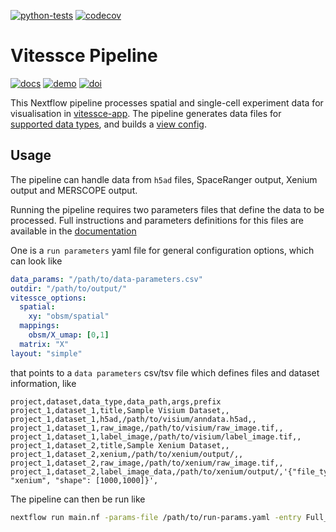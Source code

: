 [![python-tests](https://github.com/haniffalab/vitessce-pipeline/actions/workflows/tests-python.yml/badge.svg)](https://github.com/haniffalab/vitessce-pipeline/actions/workflows/tests-python.yml)
[![codecov](https://codecov.io/gh/haniffalab/vitessce-pipeline/branch/main/graph/badge.svg?token=7HQVFH08WJ)](https://codecov.io/gh/haniffalab/vitessce-pipeline/branch/main)

# Vitessce Pipeline

[![docs](https://img.shields.io/badge/Documentation-online-blue)](https://haniffalab.github.io/vitessce-pipeline)
[![demo](https://img.shields.io/badge/Demos-view-blue)](https://haniffalab.github.io/vitessce-pipeline/demos.html)
[![doi](https://zenodo.org/badge/DOI/10.5281/zenodo.7405818.svg)](https://doi.org/10.5281/zenodo.7405818)

This Nextflow pipeline processes spatial and single-cell experiment data for visualisation in [vitessce-app](https://github.com/haniffalab/vitessce-app). The pipeline generates data files for [supported data types](http://vitessce.io/docs/data-types-file-types/), and builds a [view config](http://vitessce.io/docs/view-config-json/).


## Usage

The pipeline can handle data from `h5ad` files, SpaceRanger output, Xenium output and MERSCOPE output.

Running the pipeline requires two parameters files that define the data to be processed.
Full instructions and parameters definitions for this files are available in the [documentation](https://haniffalab.com/vitessce-pipeline/setup.html)

One is a `run parameters` yaml file for general configuration options, which can look like

```yaml
data_params: "/path/to/data-parameters.csv"
outdir: "/path/to/output/"
vitessce_options:
  spatial:
    xy: "obsm/spatial"
  mappings:
    obsm/X_umap: [0,1]
  matrix: "X"
layout: "simple"
```

that points to a `data parameters` csv/tsv file which defines files and dataset information, like

```csv
project,dataset,data_type,data_path,args,prefix
project_1,dataset_1,title,Sample Visium Dataset,,
project_1,dataset_1,h5ad,/path/to/visium/anndata.h5ad,,
project_1,dataset_1,raw_image,/path/to/visium/raw_image.tif,,
project_1,dataset_1,label_image,/path/to/visium/label_image.tif,,
project_1,dataset_2,title,Sample Xenium Dataset,,
project_1,dataset_2,xenium,/path/to/xenium/output/,,
project_1,dataset_2,raw_image,/path/to/xenium/raw_image.tif,,
project_1,dataset_2,label_image_data,/path/to/xenium/output/,'{"file_type": "xenium", "shape": [1000,1000]}',
```

The pipeline can then be run like

```sh
nextflow run main.nf -params-file /path/to/run-params.yaml -entry Full_pipeline
```
